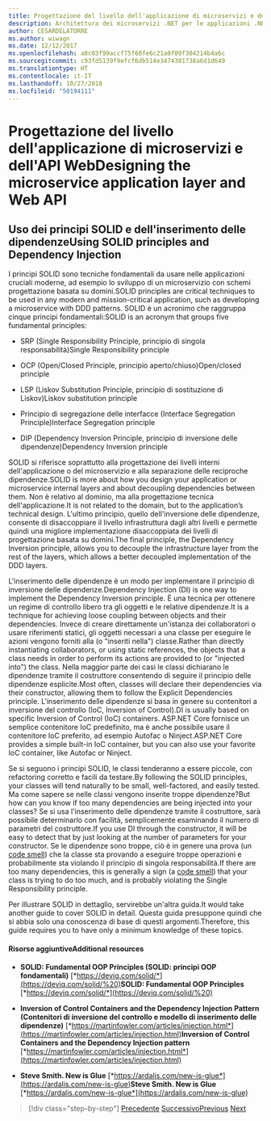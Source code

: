 ```yaml
---
title: Progettazione del livello dell'applicazione di microservizi e dell'API Web
description: Architettura dei microservizi .NET per le applicazioni .NET in contenitori | Progettazione del livello dell'applicazione di microservizi e dell'API Web
author: CESARDELATORRE
ms.author: wiwagn
ms.date: 12/12/2017
ms.openlocfilehash: a8c03f99accf75f60fe6c21a0f09f304214b4a6c
ms.sourcegitcommit: c93fd5139f9efcf6db514e3474301738a6d1d649
ms.translationtype: HT
ms.contentlocale: it-IT
ms.lasthandoff: 10/27/2018
ms.locfileid: "50194111"
---
```

# <a name="designing-the-microservice-application-layer-and-web-api"></a><span data-ttu-id="a4e54-103">Progettazione del livello dell'applicazione di microservizi e dell'API Web</span><span class="sxs-lookup"><span data-stu-id="a4e54-103">Designing the microservice application layer and Web API</span></span>

## <a name="using-solid-principles-and-dependency-injection"></a><span data-ttu-id="a4e54-104">Uso dei principi SOLID e dell'inserimento delle dipendenze</span><span class="sxs-lookup"><span data-stu-id="a4e54-104">Using SOLID principles and Dependency Injection</span></span>

<span data-ttu-id="a4e54-105">I principi SOLID sono tecniche fondamentali da usare nelle applicazioni cruciali moderne, ad esempio lo sviluppo di un microservizio con schemi progettazione basata su domini.</span><span class="sxs-lookup"><span data-stu-id="a4e54-105">SOLID principles are critical techniques to be used in any modern and mission-critical application, such as developing a microservice with DDD patterns.</span></span> <span data-ttu-id="a4e54-106">SOLID è un acronimo che raggruppa cinque principi fondamentali:</span><span class="sxs-lookup"><span data-stu-id="a4e54-106">SOLID is an acronym that groups five fundamental principles:</span></span>

-   <span data-ttu-id="a4e54-107">SRP (Single Responsibility Principle, principio di singola responsabilità)</span><span class="sxs-lookup"><span data-stu-id="a4e54-107">Single Responsibility principle</span></span>

-   <span data-ttu-id="a4e54-108">OCP (Open/Closed Principle, principio aperto/chiuso)</span><span class="sxs-lookup"><span data-stu-id="a4e54-108">Open/closed principle</span></span>

-   <span data-ttu-id="a4e54-109">LSP (Liskov Substitution Principle, principio di sostituzione di Liskov)</span><span class="sxs-lookup"><span data-stu-id="a4e54-109">Liskov substitution principle</span></span>

-   <span data-ttu-id="a4e54-110">Principio di segregazione delle interfacce (Interface Segregation Principle)</span><span class="sxs-lookup"><span data-stu-id="a4e54-110">Interface Segregation principle</span></span>

-   <span data-ttu-id="a4e54-111">DIP (Dependency Inversion Principle, principio di inversione delle dipendenze)</span><span class="sxs-lookup"><span data-stu-id="a4e54-111">Dependency Inversion principle</span></span>

<span data-ttu-id="a4e54-112">SOLID si riferisce soprattutto alla progettazione dei livelli interni dell'applicazione o del microservizio e alla separazione delle reciproche dipendenze.</span><span class="sxs-lookup"><span data-stu-id="a4e54-112">SOLID is more about how you design your application or microservice internal layers and about decoupling dependencies between them.</span></span> <span data-ttu-id="a4e54-113">Non è relativo al dominio, ma alla progettazione tecnica dell'applicazione.</span><span class="sxs-lookup"><span data-stu-id="a4e54-113">It is not related to the domain, but to the application’s technical design.</span></span> <span data-ttu-id="a4e54-114">L'ultimo principio, quello dell'inversione delle dipendenze, consente di disaccoppiare il livello infrastruttura dagli altri livelli e permette quindi una migliore implementazione disaccoppiata dei livelli di progettazione basata su domini.</span><span class="sxs-lookup"><span data-stu-id="a4e54-114">The final principle, the Dependency Inversion principle, allows you to decouple the infrastructure layer from the rest of the layers, which allows a better decoupled implementation of the DDD layers.</span></span>

<span data-ttu-id="a4e54-115">L'inserimento delle dipendenze è un modo per implementare il principio di inversione delle dipendenze.</span><span class="sxs-lookup"><span data-stu-id="a4e54-115">Dependency Injection (DI) is one way to implement the Dependency Inversion principle.</span></span> <span data-ttu-id="a4e54-116">È una tecnica per ottenere un regime di controllo libero tra gli oggetti e le relative dipendenze.</span><span class="sxs-lookup"><span data-stu-id="a4e54-116">It is a technique for achieving loose coupling between objects and their dependencies.</span></span> <span data-ttu-id="a4e54-117">Invece di creare direttamente un'istanza dei collaboratori o usare riferimenti statici, gli oggetti necessari a una classe per eseguire le azioni vengono forniti alla (o "inseriti nella") classe.</span><span class="sxs-lookup"><span data-stu-id="a4e54-117">Rather than directly instantiating collaborators, or using static references, the objects that a class needs in order to perform its actions are provided to (or "injected into") the class.</span></span> <span data-ttu-id="a4e54-118">Nella maggior parte dei casi le classi dichiarano le dipendenze tramite il costruttore consentendo di seguire il principio delle dipendenze esplicite.</span><span class="sxs-lookup"><span data-stu-id="a4e54-118">Most often, classes will declare their dependencies via their constructor, allowing them to follow the Explicit Dependencies principle.</span></span> <span data-ttu-id="a4e54-119">L'inserimento delle dipendenze si basa in genere su contenitori a inversione del controllo (IoC, Inversion of Control).</span><span class="sxs-lookup"><span data-stu-id="a4e54-119">DI is usually based on specific Inversion of Control (IoC) containers.</span></span> <span data-ttu-id="a4e54-120">ASP.NET Core fornisce un semplice contenitore IoC predefinito, ma è anche possibile usare il contenitore IoC preferito, ad esempio Autofac o Ninject.</span><span class="sxs-lookup"><span data-stu-id="a4e54-120">ASP.NET Core provides a simple built-in IoC container, but you can also use your favorite IoC container, like Autofac or Ninject.</span></span>

<span data-ttu-id="a4e54-121">Se si seguono i principi SOLID, le classi tenderanno a essere piccole, con refactoring corretto e facili da testare.</span><span class="sxs-lookup"><span data-stu-id="a4e54-121">By following the SOLID principles, your classes will tend naturally to be small, well-factored, and easily tested.</span></span> <span data-ttu-id="a4e54-122">Ma come sapere se nelle classi vengono inserite troppe dipendenze?</span><span class="sxs-lookup"><span data-stu-id="a4e54-122">But how can you know if too many dependencies are being injected into your classes?</span></span> <span data-ttu-id="a4e54-123">Se si usa l'inserimento delle dipendenze tramite il costruttore, sarà possibile determinarlo con facilità, semplicemente esaminando il numero di parametri del costruttore.</span><span class="sxs-lookup"><span data-stu-id="a4e54-123">If you use DI through the constructor, it will be easy to detect that by just looking at the number of parameters for your constructor.</span></span> <span data-ttu-id="a4e54-124">Se le dipendenze sono troppe, ciò è in genere una prova (un [code smell](https://deviq.com/code-smells/)) che la classe sta provando a eseguire troppe operazioni e probabilmente sta violando il principio di singola responsabilità.</span><span class="sxs-lookup"><span data-stu-id="a4e54-124">If there are too many dependencies, this is generally a sign (a [code smell](https://deviq.com/code-smells/)) that your class is trying to do too much, and is probably violating the Single Responsibility principle.</span></span>

<span data-ttu-id="a4e54-125">Per illustrare SOLID in dettaglio, servirebbe un'altra guida.</span><span class="sxs-lookup"><span data-stu-id="a4e54-125">It would take another guide to cover SOLID in detail.</span></span> <span data-ttu-id="a4e54-126">Questa guida presuppone quindi che si abbia solo una conoscenza di base di questi argomenti.</span><span class="sxs-lookup"><span data-stu-id="a4e54-126">Therefore, this guide requires you to have only a minimum knowledge of these topics.</span></span>

#### <a name="additional-resources"></a><span data-ttu-id="a4e54-127">Risorse aggiuntive</span><span class="sxs-lookup"><span data-stu-id="a4e54-127">Additional resources</span></span>

-   <span data-ttu-id="a4e54-128">**SOLID: Fundamental OOP Principles (SOLID: principi OOP fondamentali)**
    [*https://deviq.com/solid/*](https://deviq.com/solid/%20)</span><span class="sxs-lookup"><span data-stu-id="a4e54-128">**SOLID: Fundamental OOP Principles**
[*https://deviq.com/solid/*](https://deviq.com/solid/%20)</span></span>

-   <span data-ttu-id="a4e54-129">**Inversion of Control Containers and the Dependency Injection Pattern (Contenitori di inversione del controllo e modello di inserimento delle dipendenze)**
    [*https://martinfowler.com/articles/injection.html*](https://martinfowler.com/articles/injection.html)</span><span class="sxs-lookup"><span data-stu-id="a4e54-129">**Inversion of Control Containers and the Dependency Injection pattern**
[*https://martinfowler.com/articles/injection.html*](https://martinfowler.com/articles/injection.html)</span></span>

-   <span data-ttu-id="a4e54-130">**Steve Smith. New is Glue**
    [*https://ardalis.com/new-is-glue*](https://ardalis.com/new-is-glue)</span><span class="sxs-lookup"><span data-stu-id="a4e54-130">**Steve Smith. New is Glue**
[*https://ardalis.com/new-is-glue*](https://ardalis.com/new-is-glue)</span></span>


>[!div class="step-by-step"]
<span data-ttu-id="a4e54-131">[Precedente](nosql-database-persistence-infrastructure.md)
[Successivo](microservice-application-layer-implementation-web-api.md)</span><span class="sxs-lookup"><span data-stu-id="a4e54-131">[Previous](nosql-database-persistence-infrastructure.md)
[Next](microservice-application-layer-implementation-web-api.md)</span></span>
